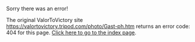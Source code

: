 

Sorry there was an error!

The original ValorToVictory site https://valortovictory.tripod.com/photo/Gast-ph.htm returns an error code: 404 for this page. [Click here to go to the index page](../index.md).